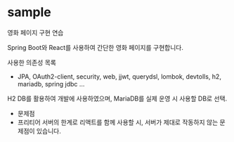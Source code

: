 # sample
영화 페이지 구현 연습

Spring Boot와 React를 사용하여 간단한 영화 페이지를 구현합니다.

사용한 의존성 목록
- JPA, OAuth2-client, security, web, jjwt, querydsl, lombok, devtolls, h2, mariadb, spring jdbc ...

H2 DB를 활용하여 개발에 사용하였으며, MariaDB를 실제 운영 시 사용할 DB로 선택.

- 문제점
 - 프리티어 서버의 한계로 리액트를 함께 사용할 시, 서버가 제대로 작동하지 않는 문제점이 있습니다.
